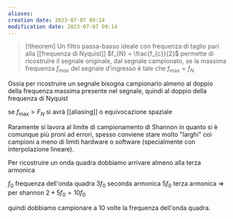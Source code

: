 ```yaml
---
aliases: 
creation date: 2023-07-07 09:14
modification date: 2023-07-07 09:14
---
```


>[!theorem]
>Un filtro passa-basso ideale con frequenza di taglio pari alla [[frequenza di Nyquist]] $f_{N} = \frac{f_{c}}{2}$ permette di ricostruire il segnale originale, dal segnale campionato, se la massima frequenza $f_{max}$ del segnale d'ingresso è tale che $f_{\max} = f_{N}$

Ossia per ricostruire un segnale bisogna campionarlo almeno al doppio della frequenza massima presente nel segnale, quindi al doppio della frequenza di Nyquist

se $f_{\max} > F_{N}$ si avrà [[aliasing]] o equivocazione spaziale

Raramente si lavora al limite di campionamento di Shannon in quanto si è comunque più proni ad errori, spesso conviene stare molto "larghi" coi campioni a meno di limiti hardware o software (specialmente con interpolazione lineare).

Per ricostruire un onda quadra dobbiamo arrivare almeno alla terza armonica

$f_{0}$ frequenza dell'onda quadra
$3f_{0}$ seconda armonica
$5f_{0}$ terza armonica => per shannon $2 * 5f_{0} = 10f_{0}$ 

quindi dobbiamo campionare a 10 volte la frequenza dell'onda quadra.